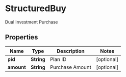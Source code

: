 
# StructuredBuy

Dual Investment Purchase

## Properties

Name | Type | Description | Notes
------------ | ------------- | ------------- | -------------
**pid** | **String** | Plan ID |  [optional]
**amount** | **String** | Purchase Amount |  [optional]

